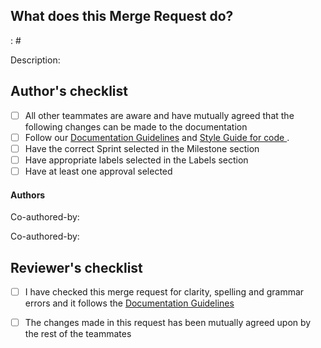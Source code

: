 ## What does this Merge Request do?

<!-- What does this do to your issue? i.e. Fixes / Completes -->: #<!-- issue number. Make sure there is no space between the '#' and issue number-->
<br>

Description:
<!-- BREIFLY describe what this MR is about -->

## Author's checklist 
<!-- All of these must be checked before you submit the merge request -->
- [ ] All other teammates are aware and have mutually agreed that the following changes can be made to the documentation
- [ ] Follow our [Documentation Guidelines](LINK) and [Style Guide for code ](LINK).
- [ ] Have the correct Sprint selected in the Milestone section
- [ ] Have appropriate labels selected in the Labels section
- [ ] Have at least one approval selected 

<!--Do not add the ~"feature", ~"frontend", ~"backend", ~"bug", or ~"database" labels if you are only updating documentation. These labels will cause the MR to be added to code verification QA issues.-->

#### Authors
<!-- If you do not have any co-authors, delete everything in here and write 'NONE'. Otherwise keep the names and tags of your coauthors and delete all the comments-->
Co-authored-by: <!-- Author's full name followed by a space and their correspnding username tag-->
<!-- Please keep the name of your co-author: Alexander Pace, Georgia Strongman, Jacqui Dong, Justina Koh, Maz McMurray, Michael Behan-->
<!-- Please keep the tag of your co-author: @pacealex @stronggeor @dongjacq @kohjust @stronggeor @behanmich -->
Co-authored-by: <!-- Author's full name followed by a space and their correspnding username tag-->
<!-- Please keep the name of your co-author: Alexander Pace, Georgia Strongman, Jacqui Dong, Justina Koh, Maz McMurray, Michael Behan-->
<!-- Please keep the tag of your co-author: @pacealex @stronggeor @dongjacq @kohjust @stronggeor @behanmich -->

## Reviewer's checklist
<!-- This checklist is for the reviewer. The reviewer should check it off once they are satified with the merge request and are happy for the user to have their branch merged. -->
* [ ] I have checked this merge request for clarity, spelling and grammar errors and it follows the [Documentation Guidelines](LINK)
* [ ] The changes made in this request has been mutually agreed upon by the rest of the teammates


